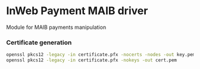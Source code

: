 # InWeb Payment MAIB driver

Module for MAIB payments manipulation

### Certificate generation

```bash
openssl pkcs12 -legacy -in certificate.pfx -nocerts -nodes -out key.pem
openssl pkcs12 -legacy -in certificate.pfx -nokeys -out cert.pem
```
